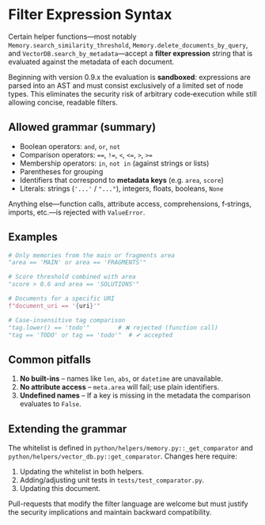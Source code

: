 # Filter Expression Syntax

Certain helper functions—most notably `Memory.search_similarity_threshold`,
`Memory.delete_documents_by_query`, and `VectorDB.search_by_metadata`—accept a
**filter expression** string that is evaluated against the metadata of each
document.

Beginning with version 0.9.x the evaluation is **sandboxed**: expressions are
parsed into an AST and must consist exclusively of a limited set of node types.
This eliminates the security risk of arbitrary code‐execution while still
allowing concise, readable filters.

## Allowed grammar (summary)

* Boolean operators: `and`, `or`, `not`
* Comparison operators: `==`, `!=`, `<`, `<=`, `>`, `>=`
* Membership operators: `in`, `not in`  (against strings or lists)
* Parentheses for grouping
* Identifiers that correspond to **metadata keys** (e.g. `area`, `score`)
* Literals: strings (`'...'` / `"..."`), integers, floats, booleans, `None`

Anything else—function calls, attribute access, comprehensions, f‐strings,
imports, etc.—is rejected with `ValueError`.

## Examples

```python
# Only memories from the main or fragments area
"area == 'MAIN' or area == 'FRAGMENTS'"

# Score threshold combined with area
"score > 0.6 and area == 'SOLUTIONS'"

# Documents for a specific URI
f"document_uri == '{uri}'"

# Case-insensitive tag comparison
"tag.lower() == 'todo'"        # ❌ rejected (function call)
"tag == 'TODO' or tag == 'todo'"  # ✔ accepted
```

## Common pitfalls

1. **No built-ins** – names like `len`, `abs`, or `datetime` are unavailable.
2. **No attribute access** – `meta.area` will fail; use plain identifiers.
3. **Undefined names** – If a key is missing in the metadata the comparison
   evaluates to `False`.

## Extending the grammar

The whitelist is defined in `python/helpers/memory.py::_get_comparator` and
`python/helpers/vector_db.py::get_comparator`.  Changes here require:

1. Updating the whitelist in both helpers.
2. Adding/adjusting unit tests in `tests/test_comparator.py`.
3. Updating this document.

Pull-requests that modify the filter language are welcome but must justify the
security implications and maintain backward compatibility.
